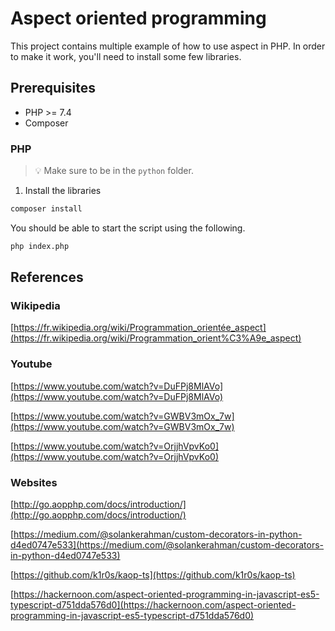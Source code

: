 # Aspect oriented programming

This project contains multiple example of how to use aspect in PHP.
In order to make it work, you'll need to install some few libraries.

## Prerequisites

- PHP >= 7.4
- Composer

### PHP

> 💡 Make sure to be in the `python` folder.

1. Install the libraries

```bash
composer install
```

You should be able to start the script using the following.

```bash
php index.php
```

## References

### Wikipedia

[https://fr.wikipedia.org/wiki/Programmation_orientée_aspect](https://fr.wikipedia.org/wiki/Programmation_orient%C3%A9e_aspect)

### Youtube

[https://www.youtube.com/watch?v=DuFPj8MlAVo](https://www.youtube.com/watch?v=DuFPj8MlAVo)

[https://www.youtube.com/watch?v=GWBV3mOx_7w](https://www.youtube.com/watch?v=GWBV3mOx_7w)

[https://www.youtube.com/watch?v=OrjjhVpvKo0](https://www.youtube.com/watch?v=OrjjhVpvKo0)

### Websites

[http://go.aopphp.com/docs/introduction/](http://go.aopphp.com/docs/introduction/)

[https://medium.com/@solankerahman/custom-decorators-in-python-d4ed0747e533](https://medium.com/@solankerahman/custom-decorators-in-python-d4ed0747e533)

[https://github.com/k1r0s/kaop-ts](https://github.com/k1r0s/kaop-ts)

[https://hackernoon.com/aspect-oriented-programming-in-javascript-es5-typescript-d751dda576d0](https://hackernoon.com/aspect-oriented-programming-in-javascript-es5-typescript-d751dda576d0)